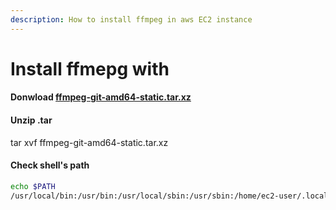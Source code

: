 ```yaml
---
description: How to install ffmpeg in aws EC2 instance
---
```


# Install ffmepg with

#### Donwload [ffmpeg-git-amd64-static.tar.xz](https://johnvansickle.com/ffmpeg/builds/ffmpeg-git-amd64-static.tar.xz)

#### Unzip .tar 

tar xvf ffmpeg-git-amd64-static.tar.xz

#### Check shell's path

```bash
echo $PATH
/usr/local/bin:/usr/bin:/usr/local/sbin:/usr/sbin:/home/ec2-user/.local/bin:/home/ec2-user/bin
```



